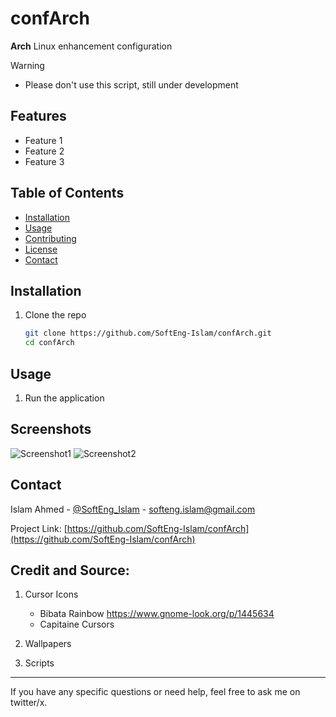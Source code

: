 # confArch

**Arch** Linux enhancement configuration

> [!WARNING]
>
> - Please don't use this script, still under development

## Features

- Feature 1
- Feature 2
- Feature 3

## Table of Contents

- [Installation](#installation)
- [Usage](#usage)
- [Contributing](#contributing)
- [License](#license)
- [Contact](#contact)

## Installation

1. Clone the repo
   ```sh
   git clone https://github.com/SoftEng-Islam/confArch.git
   cd confArch
   ```

## Usage

1. Run the application

## Screenshots

![Screenshot1](path/to/screenshot1.png)
![Screenshot2](path/to/screenshot2.png)

## Contact

Islam Ahmed - [@SoftEng_Islam](https://x.com/SoftEng_Islam) - softeng.islam@gmail.com

Project Link: [https://github.com/SoftEng-Islam/confArch](https://github.com/SoftEng-Islam/confArch)

## Credit and Source:

1. Cursor Icons

   - Bibata Rainbow https://www.gnome-look.org/p/1445634
   - Capitaine Cursors

2. Wallpapers
3. Scripts

---

<p>If you have any specific questions or need help, feel free to ask me on twitter/x.</p>
